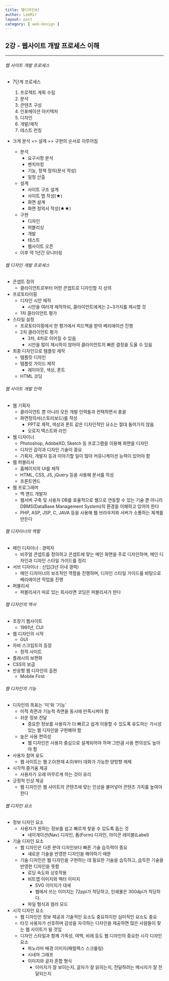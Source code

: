 ```yaml
---
title: 웹디자인#3
author: LeeMir
layout: post
category: [ web-design ]
---
```


## 2강 - 웹사이트 개발 프로세스 이해

- - -

###### 웹 사이트 개발 프로세스

- 7단계 프로세스
  1. 프로젝트 계획 수립
  2. 분석
  3. 콘텐츠 구성
  4. 인포메이션 아키텍처
  5. 디자인
  6. 개발/제작
  7. 테스트 런칭

- 크게 분석 => 설계 => 구현의 순서로 이루어짐
  - 분석
    - 요구사항 분석
    - 벤치마킹
    - 기능, 정책 정의(문서 작성)
    - 일정 산출
  - 설계
    - 사이트 구조 설계
    - 사이트 맵 작성(★)
    - 화면 설계
    - 화면 정의서 작성(★★)
  - 구현
    - 디자인
    - 퍼블리싱
    - 개발
    - 테스트
    - 웹사이트 오픈
  - 이후 약 1년간 모니터링



###### 웹 디자인 개발 프로세스

- 콘셉트 정의
  - 클라이언트로부터 어떤 콘셉트로 디자인할 지 상의
- 프로토타이핑
  - 디자인 시안 제작
    - 시안을 여러개 제작하되, 클라이언트에게는 2~3가지를 제시할 것
  - 1차 클라이언트 평가
- 스타일 설정
  - 프로토타이핑에서 한 평가에서 피드백을 받아 베리에이션 진행
  - 2차 클라이언트 평가
    - 3차, 4차로 이어질 수 있음
    - 시안을 많이 제시하지 않아야 클라이언트의 빠른 결정을 도울 수 있음
- 최종 디자인으로 템플릿 제작
  - 템플릿 디자인
  - 템플릿 가이드 제작
    - 레이아웃, 색상, 폰트
  - HTML 코딩



###### 웹 사이트 개발 인력

- 웹 기획자
  - 클라이언트 뿐 아니라 모든 개발 인력들과 컨택하면서 총괄
  - 화면정의서(스토리보드)를 작성
    - PPT로 제작, 색상과 폰트 같은 디자인적인 요소는 절대 들어가지 않음
    - 오로지 텍스트와 라인
- 웹 디자이너
  - Photoshop, AdobeXD, Sketch 등 프로그램을 이용해 화면을 디자인
  - 디자인 감각과 디자인 기술이 중요
  - 기획자, 개발자 등과 이야기할 일이 많아 커뮤니케이션 능력이 있어야 함
- 웹 퍼블리셔
  - 홈페이지의 UI를 제작
  - HTML, CSS, JS, jQuery 등을 사용해 문서를 작성
  - 프론트엔드
- 웹 프로그래머
  - 백 엔드 개발자
  - 웹서버 구축 및 사용자 DB를 효율적으로 웹으로 연동할 수 있는 기술 뿐 아니라 DBMS(DataBase Management System)의 환경을 이해하고 있어야 한다
  - PHP, ASP, JSP, C, JAVA 등을 사용해 웹 브라우저와 서버가 소통하는 체계를 만든다



###### 웹 디자이너의 역할

- 메인 디자이너 : 경력자
  - 비주얼 콘셉트를 정의하고 콘셉트에 맞는 메인 화면을 주로 디자인하며, 메인 디자인과 디자인 스타일 가이드를 정리
- 서브 디자이너 : 신입(3년 이내 경력)
  - 메인 디자이너의 보조적인 역할을 진행하며, 디자인 스타일 가이드를 바탕으로 베리에이션 작업을 진행
- 퍼블리셔
  - 퍼블리셔가 따로 있는 회사라면 코딩은 퍼블리셔가 한다



###### 웹 디자인의 역사

- 초창기 웹사이트
  - 1991년, CUI
- 웹 디자인의 시작
  - GUI
- 자바 스크립트의 등장
  - 정적 사이트
- 플래시의 보편화
- CSS의 보급
- 반응형 웹 디자인의 출현
  - Mobile First



###### 웹 디자인의 기능

- 디자인의 목표는 '미'와 '기능'
  - 미적 측면과 기능적 측면을 동시에 만족시켜야 함
  - 쉬운 정보 전달
    - 중요한 정보를 사용자가 더 빠르고 쉽게 이용할 수 있도록 유도하는 가시성 있는 웹 디자인을 구현해야 함
  - 높은 사용 편의성
    - 웹 디자인은 사용자 중심으로 설계되어야 하며 그만큼 사용 편의성도 높아야 함
- 사용자 참여 유도
  - 웹 사이트는 웹 2.0(현재 4.0)부터 대화가 가능한 양방향 매체
- 시각적 즐거움 제공
  - 사용자가 오래 머무르게 하는 것이 유리
- 긍정적 인상 제공
  - 웹 디자인은 웹 사이트의 콘텐츠에 맞는 인상을 불어넣어 콘텐츠 가치를 높여야 한다



###### 웹 디자인 요소

- 정보 디자인 요소
  - 사용자가 원하는 정보를 쉽고 빠르게 찾을 수 있도록 돕는 것
    - 네이게이션(Nav) 디자인, 폼(Form) 디자인, 아이콘 레이블(Label)
- 기술 디자인 요소
  - 웹 디자인은 다른 분야 디자인보다 빠른 기술 습득력이 중요
    - 새로운 기술을 반영한 디자인을 해야하기 때문
  - 기술 디자인은 웹 디자인을 구현하는 데 필요한 기술을 습득하고, 습득한 기술을 반영한 디자인을 뜻함
    - 로딩 속도와 상호작용
    - 비트맵 이미지와 벡터 이미지
      - SVG 이미지가 대세
      - 웹에서 쓰는 이미지는 72ppi가 적당하고, 인쇄물은 300dpi가 적당하다.
    - 파일 형식과 컬러 모드
- 시각 디자인 요소
  - 웹 디자인은 정보 제공과 기술적인 요소도 중요하지만 심미적인 요소도 중요
  - 타깃 사용자가 선호하며 감성을 자극하는 디자인을 제공하면 많은 사람들이 찾는 웹 사이트가 될 것임
  - 디자인 스타일과 함께 가독성, 여백, 비례 등도 웹 디자인의 중요한 시각 디자인 요소
    - 파노라마 배경 이미지(패럴랙스 스크롤링)
    - 시네마 그래프
    - 이미지와 글자 혼합 형식
      - 이미지가 잘 보이는지, 글자가 잘 읽히는지, 전달하려는 메시지가 잘 전달되는지
